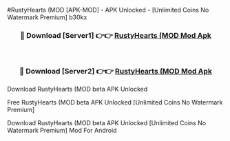 #RustyHearts (MOD [APK-MOD] - APK Unlocked - [Unlimited Coins No Watermark Premium] b30kx



<div align="center">

<h3>🔴 Download [Server1] 👉👉 <a href="https://momento.my/?title=RustyHearts_(MOD">RustyHearts (MOD Mod Apk</a></h3><br>

<h3>🔴 Download [Server2] 👉👉 <a href="https://momento.my/?title=RustyHearts_(MOD">RustyHearts (MOD Mod Apk</a></h3>
</div>



Download RustyHearts (MOD beta APK Unlocked

Free RustyHearts (MOD beta APK Unlocked [Unlimited Coins No Watermark Premium]

Download RustyHearts (MOD beta APK Unlocked [Unlimited Coins No Watermark Premium] Mod For Android
